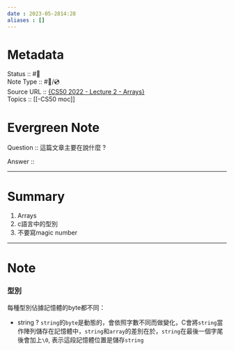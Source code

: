 ```yaml
---
date : 2023-05-2814:28
aliases : []
---
```

# Metadata
Status :: #🌱 <br>
Note Type :: #📨/💿 <br>
Source URL :: [{CS50 2022 - Lecture 2 - Arrays} ](https://www.youtube.com/watch?v=XmYnsO7iSI8&t=1815s)<br>
Topics :: [[-CS50 moc]]<br>
# Evergreen Note

Question :: 這篇文章主要在說什麼 ?

Answer ::

---

# Summary 
1. Arrays
2. c語言中的型別
4. 不要寫magic number
---

# Note
### 型別
每種型別佔據記憶體的byte都不同：



- string ? 
  `string`的`byte`是動態的，會依照字數不同而做變化，C會將`string`當作陣列儲存在記憶體中，`string`和`array`的差別在於，`string`在最後一個字尾後會加上`\0`, 表示這段記憶體位置是儲存`string`
